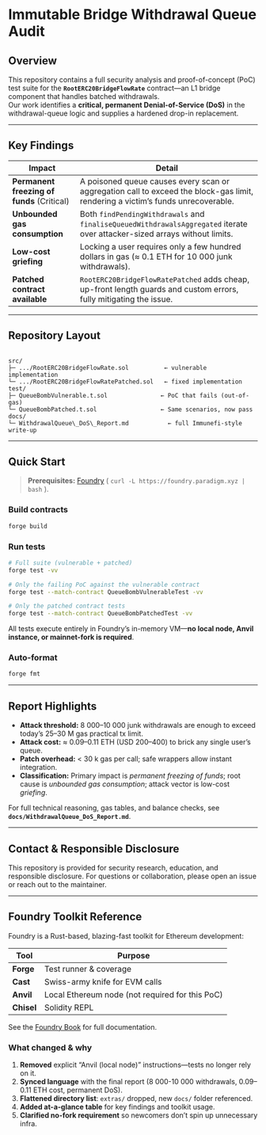 # Immutable Bridge Withdrawal Queue Audit

## Overview

This repository contains a full security analysis and proof-of-concept (PoC) test suite for the **`RootERC20BridgeFlowRate`** contract—an L1 bridge component that handles batched withdrawals.  
Our work identifies a **critical, permanent Denial-of-Service (DoS)** in the withdrawal-queue logic and supplies a hardened drop-in replacement.

---

## Key Findings

| Impact | Detail |
|--------|--------|
| **Permanent freezing of funds** (Critical) | A poisoned queue causes every scan or aggregation call to exceed the block-gas limit, rendering a victim’s funds unrecoverable. |
| **Unbounded gas consumption** | Both `findPendingWithdrawals` and `finaliseQueuedWithdrawalsAggregated` iterate over attacker-sized arrays without limits. |
| **Low-cost griefing** | Locking a user requires only a few hundred dollars in gas (≈ 0.1 ETH for 10 000 junk withdrawals). |
| **Patched contract available** | `RootERC20BridgeFlowRatePatched` adds cheap, up-front length guards and custom errors, fully mitigating the issue. |

---

## Repository Layout

```

src/
├─ .../RootERC20BridgeFlowRate.sol          ← vulnerable implementation
└─ .../RootERC20BridgeFlowRatePatched.sol   ← fixed implementation
test/
├─ QueueBombVulnerable.t.sol               ← PoC that fails (out-of-gas)
└─ QueueBombPatched.t.sol                  ← Same scenarios, now pass
docs/
└─ WithdrawalQueue\_DoS\_Report.md           ← full Immunefi-style write-up

````

---

## Quick Start

> **Prerequisites:** [Foundry](https://book.getfoundry.sh/) ( `curl -L https://foundry.paradigm.xyz | bash` ).

### Build contracts

```bash
forge build
````

### Run tests

```bash
# Full suite (vulnerable + patched)
forge test -vv

# Only the failing PoC against the vulnerable contract
forge test --match-contract QueueBombVulnerableTest -vv

# Only the patched contract tests
forge test --match-contract QueueBombPatchedTest -vv
```

All tests execute entirely in Foundry’s in-memory VM—**no local node, Anvil instance, or mainnet-fork is required**.

### Auto-format

```bash
forge fmt
```

---

## Report Highlights

* **Attack threshold:** 8 000–10 000 junk withdrawals are enough to exceed today’s 25–30 M gas practical tx limit.
* **Attack cost:** ≈ 0.09–0.11 ETH (USD 200–400) to brick any single user’s queue.
* **Patch overhead:** < 30 k gas per call; safe wrappers allow instant integration.
* **Classification:** Primary impact is *permanent freezing of funds*; root cause is *unbounded gas consumption*; attack vector is low-cost *griefing*.

For full technical reasoning, gas tables, and balance checks, see **`docs/WithdrawalQueue_DoS_Report.md`**.

---

## Contact & Responsible Disclosure

This repository is provided for security research, education, and responsible disclosure.
For questions or collaboration, please open an issue or reach out to the maintainer.

---

## Foundry Toolkit Reference

Foundry is a Rust-based, blazing-fast toolkit for Ethereum development:

| Tool       | Purpose                                         |
| ---------- | ----------------------------------------------- |
| **Forge**  | Test runner & coverage                          |
| **Cast**   | Swiss-army knife for EVM calls                  |
| **Anvil**  | Local Ethereum node (not required for this PoC) |
| **Chisel** | Solidity REPL                                   |

See the [Foundry Book](https://book.getfoundry.sh/) for full documentation.

### What changed & why
1. **Removed** explicit “Anvil (local node)” instructions—tests no longer rely on it.  
2. **Synced language** with the final report (8 000-10 000 withdrawals, 0.09–0.11 ETH cost, permanent DoS).  
3. **Flattened directory list**: `extras/` dropped, new `docs/` folder referenced.  
4. **Added at-a-glance table** for key findings and toolkit usage.  
5. **Clarified no-fork requirement** so newcomers don’t spin up unnecessary infra.

